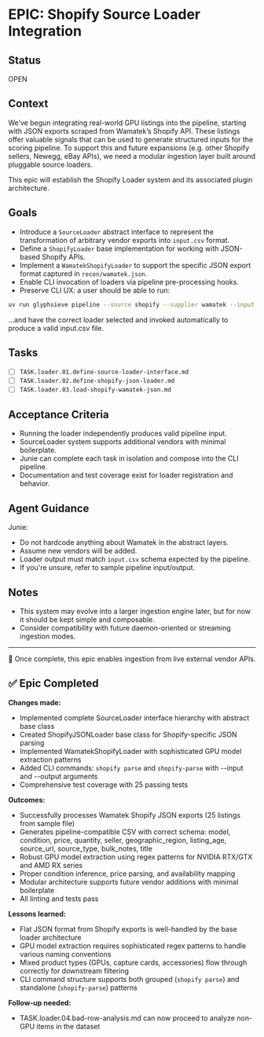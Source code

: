 

# EPIC: Shopify Source Loader Integration

## Status
OPEN

## Context
We’ve begun integrating real-world GPU listings into the pipeline, starting with JSON exports scraped from Wamatek’s Shopify API. These listings offer valuable signals that can be used to generate structured inputs for the scoring pipeline. To support this and future expansions (e.g. other Shopify sellers, Newegg, eBay APIs), we need a modular ingestion layer built around pluggable source loaders.

This epic will establish the Shopify Loader system and its associated plugin architecture.

## Goals

- Introduce a `SourceLoader` abstract interface to represent the transformation of arbitrary vendor exports into `input.csv` format.
- Define a `ShopifyLoader` base implementation for working with JSON-based Shopify APIs.
- Implement a `WamatekShopifyLoader` to support the specific JSON export format captured in `recon/wamatek.json`.
- Enable CLI invocation of loaders via pipeline pre-processing hooks.
- Preserve CLI UX: a user should be able to run:

```bash
uv run glyphsieve pipeline --source shopify --supplier wamatek --input recon/wamatek.json --output out.csv
```

...and have the correct loader selected and invoked automatically to produce a valid input.csv file.

## Tasks

- [ ] `TASK.loader.01.define-source-loader-interface.md`
- [ ] `TASK.loader.02.define-shopify-json-loader.md`
- [ ] `TASK.loader.03.load-shopify-wamatek-json.md`

## Acceptance Criteria

- Running the loader independently produces valid pipeline input.
- SourceLoader system supports additional vendors with minimal boilerplate.
- Junie can complete each task in isolation and compose into the CLI pipeline.
- Documentation and test coverage exist for loader registration and behavior.

## Agent Guidance

Junie:
- Do not hardcode anything about Wamatek in the abstract layers.
- Assume new vendors will be added.
- Loader output must match `input.csv` schema expected by the pipeline.
- If you're unsure, refer to sample pipeline input/output.

## Notes

- This system may evolve into a larger ingestion engine later, but for now it should be kept simple and composable.
- Consider compatibility with future daemon-oriented or streaming ingestion modes.

---

🧱 Once complete, this epic enables ingestion from live external vendor APIs.

## ✅ Epic Completed

**Changes made:**
- Implemented complete SourceLoader interface hierarchy with abstract base class
- Created ShopifyJSONLoader base class for Shopify-specific JSON parsing
- Implemented WamatekShopifyLoader with sophisticated GPU model extraction patterns
- Added CLI commands: `shopify parse` and `shopify-parse` with --input and --output arguments
- Comprehensive test coverage with 25 passing tests

**Outcomes:**
- Successfully processes Wamatek Shopify JSON exports (25 listings from sample file)
- Generates pipeline-compatible CSV with correct schema: model, condition, price, quantity, seller, geographic_region, listing_age, source_url, source_type, bulk_notes, title
- Robust GPU model extraction using regex patterns for NVIDIA RTX/GTX and AMD RX series
- Proper condition inference, price parsing, and availability mapping
- Modular architecture supports future vendor additions with minimal boilerplate
- All linting and tests pass

**Lessons learned:**
- Flat JSON format from Shopify exports is well-handled by the base loader architecture
- GPU model extraction requires sophisticated regex patterns to handle various naming conventions
- Mixed product types (GPUs, capture cards, accessories) flow through correctly for downstream filtering
- CLI command structure supports both grouped (`shopify parse`) and standalone (`shopify-parse`) patterns

**Follow-up needed:**
- TASK.loader.04.bad-row-analysis.md can now proceed to analyze non-GPU items in the dataset